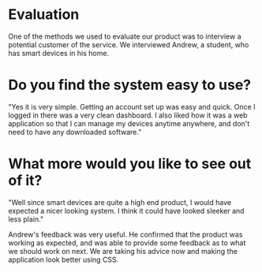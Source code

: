 # Evaluation

One of the methods we used to evaluate our product was to interview a potential customer of the service. 
We interviewed Andrew, a student, who has smart devices in his home.

# Do you find the system easy to use?

"Yes it is very simple. Getting an account set up was easy and quick. Once I logged in there was a very clean dashboard. I also liked how it was a web application so that I can manage my devices anytime anywhere, and don't need to have any downloaded software."



# What more would you like to see out of it?

"Well since smart devices are quite a high end product, I would have expected a nicer looking system. I think it could have looked sleeker and less plain."



Andrew's feedback was very useful. He confirmed that the product was working as expected, and was able to provide some feedback as to what we should work on next. We are taking his advice now and making the application look better using CSS.